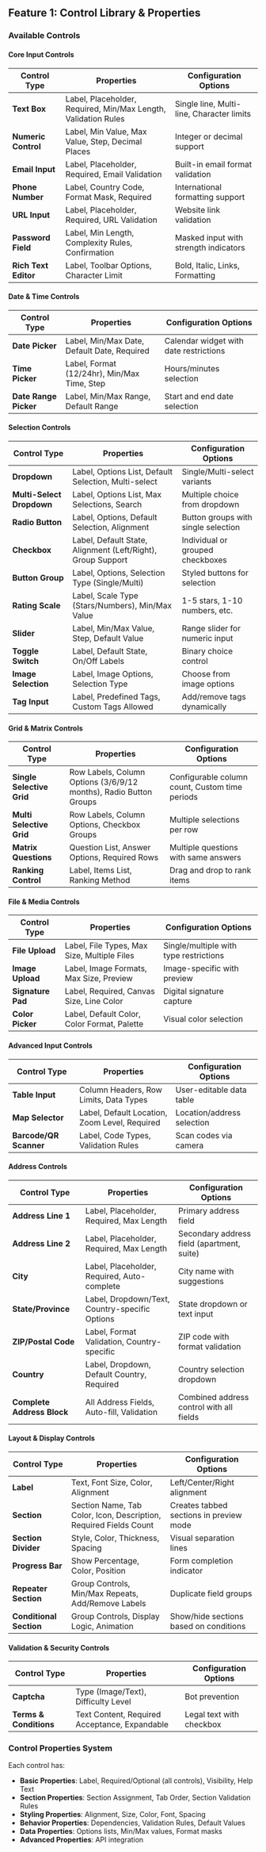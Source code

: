 ## Feature 1: Control Library & Properties

### Available Controls

#### Core Input Controls
| Control Type | Properties | Configuration Options |
|--------------|------------|----------------------|
| **Text Box** | Label, Placeholder, Required, Min/Max Length, Validation Rules | Single line, Multi-line, Character limits |
| **Numeric Control** | Label, Min Value, Max Value, Step, Decimal Places | Integer or decimal support |
| **Email Input** | Label, Placeholder, Required, Email Validation | Built-in email format validation |
| **Phone Number** | Label, Country Code, Format Mask, Required | International formatting support |
| **URL Input** | Label, Placeholder, Required, URL Validation | Website link validation |
| **Password Field** | Label, Min Length, Complexity Rules, Confirmation | Masked input with strength indicators |
| **Rich Text Editor** | Label, Toolbar Options, Character Limit | Bold, Italic, Links, Formatting |

#### Date & Time Controls
| Control Type | Properties | Configuration Options |
|--------------|------------|----------------------|
| **Date Picker** | Label, Min/Max Date, Default Date, Required | Calendar widget with date restrictions |
| **Time Picker** | Label, Format (12/24hr), Min/Max Time, Step | Hours/minutes selection |
| **Date Range Picker** | Label, Min/Max Range, Default Range | Start and end date selection |

#### Selection Controls
| Control Type | Properties | Configuration Options |
|--------------|------------|----------------------|
| **Dropdown** | Label, Options List, Default Selection, Multi-select | Single/Multi-select variants |
| **Multi-Select Dropdown** | Label, Options List, Max Selections, Search | Multiple choice from dropdown |
| **Radio Button** | Label, Options, Default Selection, Alignment | Button groups with single selection |
| **Checkbox** | Label, Default State, Alignment (Left/Right), Group Support | Individual or grouped checkboxes |
| **Button Group** | Label, Options, Selection Type (Single/Multi) | Styled buttons for selection |
| **Rating Scale** | Label, Scale Type (Stars/Numbers), Min/Max Value | 1-5 stars, 1-10 numbers, etc. |
| **Slider** | Label, Min/Max Value, Step, Default Value | Range slider for numeric input |
| **Toggle Switch** | Label, Default State, On/Off Labels | Binary choice control |
| **Image Selection** | Label, Image Options, Selection Type | Choose from image options |
| **Tag Input** | Label, Predefined Tags, Custom Tags Allowed | Add/remove tags dynamically |

#### Grid & Matrix Controls
| Control Type | Properties | Configuration Options |
|--------------|------------|----------------------|
| **Single Selective Grid** | Row Labels, Column Options (3/6/9/12 months), Radio Button Groups | Configurable column count, Custom time periods |
| **Multi Selective Grid** | Row Labels, Column Options, Checkbox Groups | Multiple selections per row |
| **Matrix Questions** | Question List, Answer Options, Required Rows | Multiple questions with same answers |
| **Ranking Control** | Label, Items List, Ranking Method | Drag and drop to rank items |

#### File & Media Controls
| Control Type | Properties | Configuration Options |
|--------------|------------|----------------------|
| **File Upload** | Label, File Types, Max Size, Multiple Files | Single/multiple with type restrictions |
| **Image Upload** | Label, Image Formats, Max Size, Preview | Image-specific with preview |
| **Signature Pad** | Label, Required, Canvas Size, Line Color | Digital signature capture |
| **Color Picker** | Label, Default Color, Color Format, Palette | Visual color selection |

#### Advanced Input Controls
| Control Type | Properties | Configuration Options |
|--------------|------------|----------------------|
| **Table Input** | Column Headers, Row Limits, Data Types | User-editable data table |
| **Map Selector** | Label, Default Location, Zoom Level, Required | Location/address selection |
| **Barcode/QR Scanner** | Label, Code Types, Validation Rules | Scan codes via camera |

#### Address Controls
| Control Type | Properties | Configuration Options |
|--------------|------------|----------------------|
| **Address Line 1** | Label, Placeholder, Required, Max Length | Primary address field |
| **Address Line 2** | Label, Placeholder, Required, Max Length | Secondary address field (apartment, suite) |
| **City** | Label, Placeholder, Required, Auto-complete | City name with suggestions |
| **State/Province** | Label, Dropdown/Text, Country-specific Options | State dropdown or text input |
| **ZIP/Postal Code** | Label, Format Validation, Country-specific | ZIP code with format validation |
| **Country** | Label, Dropdown, Default Country, Required | Country selection dropdown |
| **Complete Address Block** | All Address Fields, Auto-fill, Validation | Combined address control with all fields |

#### Layout & Display Controls
| Control Type | Properties | Configuration Options |
|--------------|------------|----------------------|
| **Label** | Text, Font Size, Color, Alignment | Left/Center/Right alignment |
| **Section** | Section Name, Tab Color, Icon, Description, Required Fields Count | Creates tabbed sections in preview mode |
| **Section Divider** | Style, Color, Thickness, Spacing | Visual separation lines |
| **Progress Bar** | Show Percentage, Color, Position | Form completion indicator |
| **Repeater Section** | Group Controls, Min/Max Repeats, Add/Remove Labels | Duplicate field groups |
| **Conditional Section** | Group Controls, Display Logic, Animation | Show/hide sections based on conditions |

#### Validation & Security Controls
| Control Type | Properties | Configuration Options |
|--------------|------------|----------------------|
| **Captcha** | Type (Image/Text), Difficulty Level | Bot prevention |
| **Terms & Conditions** | Text Content, Required Acceptance, Expandable | Legal text with checkbox |

### Control Properties System
Each control has:
- **Basic Properties**: Label, Required/Optional (all controls), Visibility, Help Text
- **Section Properties**: Section Assignment, Tab Order, Section Validation Rules
- **Styling Properties**: Alignment, Size, Color, Font, Spacing
- **Behavior Properties**: Dependencies, Validation Rules, Default Values
- **Data Properties**: Options lists, Min/Max values, Format masks
- **Advanced Properties**: API integration